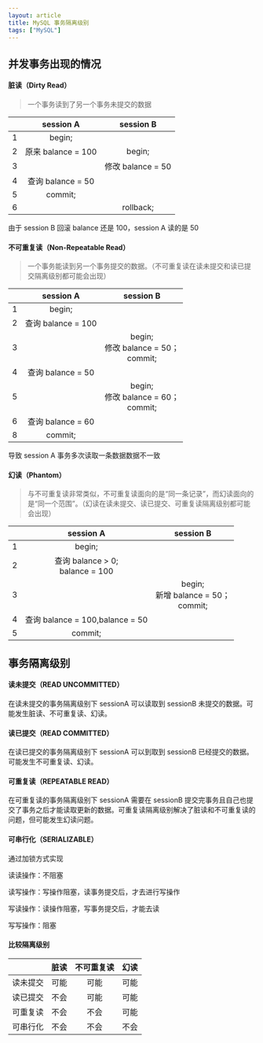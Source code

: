 ```yaml
---
layout: article
title: MySQL 事务隔离级别
tags: ["MySQL"]
---
```


## 并发事务出现的情况

#### 脏读（Dirty Read）

> 一个事务读到了另一个事务未提交的数据

|      |     session A      |     session B     |
| :--: | :----------------: | :---------------: |
|  1   |       begin;       |                   |
|  2   | 原来 balance = 100 |      begin;       |
|  3   |                    | 修改 balance = 50 |
|  4   | 查询 balance = 50  |                   |
|  5   |      commit;       |                   |
|  6   |                    |     rollback;     |

由于 session B 回滚 balance 还是 100，session A 读的是 50

#### 不可重复读（Non-Repeatable Read）

> 一个事务能读到另一个事务提交的数据。（不可重复读在读未提交和读已提交隔离级别都可能会出现）

|      |     session A      |                   session B                   |
| :--: | :----------------: | :-------------------------------------------: |
|  1   |       begin;       |                                               |
|  2   | 查询 balance = 100 |                                               |
|  3   |                    | begin; <br />修改 balance = 50；<br />commit; |
|  4   | 查询 balance = 50  |                                               |
|  5   |                    | begin; <br />修改 balance = 60；<br />commit; |
|  6   | 查询 balance = 60  |                                               |
|  8   |      commit;       |                                               |

导致 session A 事务多次读取一条数据数据不一致

#### 幻读（Phantom）

> 与不可重复读非常类似，不可重复读面向的是“同一条记录”，而幻读面向的是“同一个范围”。（幻读在读未提交、读已提交、可重复读隔离级别都可能会出现）

|      |               session A                |                   session B                   |
| :--: | :------------------------------------: | :-------------------------------------------: |
|  1   |                 begin;                 |                                               |
|  2   | 查询 balance > 0;  <br />balance = 100 |                                               |
|  3   |                                        | begin; <br />新增 balance = 50；<br />commit; |
|  4   |    查询 balance = 100,balance = 50     |                                               |
|  5   |                commit;                 |                                               |

## 事务隔离级别

#### 读未提交（READ UNCOMMITTED）

在读未提交的事务隔离级别下 sessionA 可以读取到 sessionB 未提交的数据。可能发生脏读、不可重复读、幻读。

#### 读已提交（READ COMMITTED）

在读已提交的事务隔离级别下 sessionA 可以到取到 sessionB 已经提交的数据。可能发生不可重复读、幻读。

#### 可重复读（REPEATABLE READ）

在可重复读的事务隔离级别下 sessionA 需要在 sessionB 提交完事务且自己也提交了事务之后才能读取更新的数据。可重复读隔离级别解决了脏读和不可重复读的问题，但可能发生幻读问题。

#### 可串行化（SERIALIZABLE）

通过加锁方式实现

读读操作：不阻塞

读写操作：写操作阻塞，读事务提交后，才去进行写操作

写读操作：读操作阻塞，写事务提交后，才能去读

写写操作：阻塞

#### 比较隔离级别

|          | 脏读 | 不可重复读 | 幻读 |
| :------: | :--: | :--------: | :--: |
| 读未提交 | 可能 |    可能    | 可能 |
| 读已提交 | 不会 |    可能    | 可能 |
| 可重复读 | 不会 |    不会    | 可能 |
| 可串行化 | 不会 |    不会    | 不会 |


